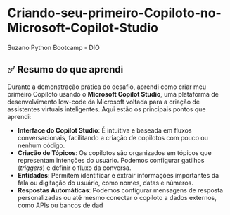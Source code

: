 # Criando-seu-primeiro-Copiloto-no-Microsoft-Copilot-Studio
Suzano Python Bootcamp - DIO

## ✅ Resumo do que aprendi

Durante a demonstração prática do desafio, aprendi como criar meu primeiro Copiloto usando o **Microsoft Copilot Studio**, uma plataforma de desenvolvimento low-code da Microsoft voltada para a criação de assistentes virtuais inteligentes. Aqui estão os principais pontos que aprendi:

- **Interface do Copilot Studio**: É intuitiva e baseada em fluxos conversacionais, facilitando a criação de copilotos com pouco ou nenhum código.
- **Criação de Tópicos**: Os copilotos são organizados em tópicos que representam intenções do usuário. Podemos configurar gatilhos (*triggers*) e definir o fluxo da conversa.
- **Entidades**: Permitem identificar e extrair informações importantes da fala ou digitação do usuário, como nomes, datas e números.
- **Respostas Automáticas**: Podemos configurar mensagens de resposta personalizadas ou até mesmo conectar o copiloto a dados externos, como APIs ou bancos de dad

